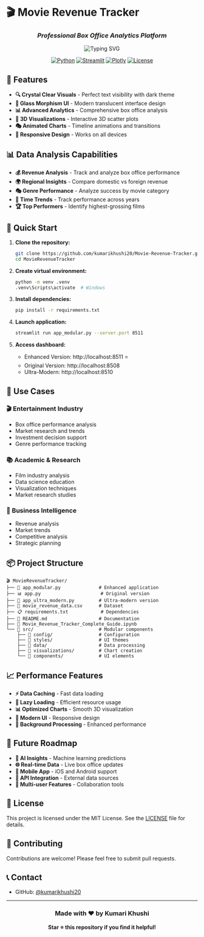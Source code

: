 # 🎬 Movie Revenue Tracker

<div align="center">

### *Professional Box Office Analytics Platform*

<img src="https://readme-typing-svg.demolab.com?font=Fira+Code&size=28&duration=3000&pause=1000&color=4ECDC4&center=true&vCenter=true&width=600&lines=🎭+Analyze+5000%2B+Movies;📊+Interactive+Visualizations;🌌+3D+Performance+Universe;💰+Revenue+Analytics;🎨+Glass+Morphism+UI" alt="Typing SVG" />

[![Python](https://img.shields.io/badge/Python-3.8+-blue?style=for-the-badge&logo=python&logoColor=white)](https://python.org)
[![Streamlit](https://img.shields.io/badge/Streamlit-1.28+-red?style=for-the-badge&logo=streamlit&logoColor=white)](https://streamlit.io)
[![Plotly](https://img.shields.io/badge/Plotly-5.0+-green?style=for-the-badge&logo=plotly&logoColor=white)](https://plotly.com)
[![License](https://img.shields.io/badge/License-MIT-yellow?style=for-the-badge)](LICENSE)

</div>

## 🌟 Features

- **🔍 Crystal Clear Visuals** - Perfect text visibility with dark theme
- **🎨 Glass Morphism UI** - Modern translucent interface design
- **📊 Advanced Analytics** - Comprehensive box office analysis
- **🌌 3D Visualizations** - Interactive 3D scatter plots
- **🎭 Animated Charts** - Timeline animations and transitions
- **📱 Responsive Design** - Works on all devices

## 📊 Data Analysis Capabilities

- **💰 Revenue Analysis** - Track and analyze box office performance
- **🌍 Regional Insights** - Compare domestic vs foreign revenue
- **🎭 Genre Performance** - Analyze success by movie category
- **📅 Time Trends** - Track performance across years
- **🏆 Top Performers** - Identify highest-grossing films

## 🚀 Quick Start

1. **Clone the repository:**
   ```bash
   git clone https://github.com/kumarikhushi20/Movie-Revenue-Tracker.git
   cd MovieRevenueTracker
   ```

2. **Create virtual environment:**
   ```bash
   python -m venv .venv
   .venv\Scripts\activate  # Windows
   ```

3. **Install dependencies:**
   ```bash
   pip install -r requirements.txt
   ```

4. **Launch application:**
   ```bash
   streamlit run app_modular.py --server.port 8511
   ```

5. **Access dashboard:**
   - Enhanced Version: http://localhost:8511 ⭐
   - Original Version: http://localhost:8508
   - Ultra-Modern: http://localhost:8510

## 🎯 Use Cases

### 🎬 Entertainment Industry
- Box office performance analysis
- Market research and trends
- Investment decision support
- Genre performance tracking

### 📚 Academic & Research
- Film industry analysis
- Data science education
- Visualization techniques
- Market research studies

### 💼 Business Intelligence
- Revenue analysis
- Market trends
- Competitive analysis
- Strategic planning

## 📦 Project Structure

```
🎬 MovieRevenueTracker/
├── 📱 app_modular.py              # Enhanced application
├── 📊 app.py                      # Original version  
├── 🌟 app_ultra_modern.py         # Ultra-modern version
├── 📄 movie_revenue_data.csv      # Dataset
├── 📋 requirements.txt            # Dependencies
├── 📖 README.md                   # Documentation
├── 📓 Movie_Revenue_Tracker_Complete_Guide.ipynb
└── 📁 src/                        # Modular components
    ├── 📁 config/                 # Configuration
    ├── 📁 styles/                 # UI themes
    ├── 📁 data/                   # Data processing
    ├── 📁 visualizations/         # Chart creation
    └── 📁 components/             # UI elements
```

## 📈 Performance Features

- **⚡ Data Caching** - Fast data loading
- **🔄 Lazy Loading** - Efficient resource usage
- **📊 Optimized Charts** - Smooth 3D visualization
- **🎨 Modern UI** - Responsive design
- **🚀 Background Processing** - Enhanced performance

## 🔮 Future Roadmap

- **🤖 AI Insights** - Machine learning predictions
- **🌐 Real-time Data** - Live box office updates
- **📱 Mobile App** - iOS and Android support
- **🔌 API Integration** - External data sources
- **👥 Multi-user Features** - Collaboration tools

## 📄 License

This project is licensed under the MIT License. See the [LICENSE](LICENSE) file for details.

## 🤝 Contributing

Contributions are welcome! Please feel free to submit pull requests.

## 📞 Contact

- GitHub: [@kumarikhushi20](https://github.com/kumarikhushi20)

---

<div align="center">

### Made with ❤️ by Kumari Khushi

**Star ⭐ this repository if you find it helpful!**

</div>

